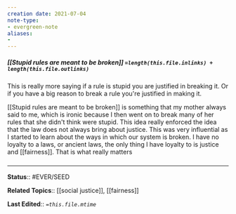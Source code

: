 ```yaml
---
creation date: 2021-07-04
note-type: 
- evergreen-note
aliases:
- 
---
```


##### [[Stupid rules are meant to be broken]] `=length(this.file.inlinks) + length(this.file.outlinks)`

This is really more saying if a rule is stupid you are justified in breaking it. Or if you have a big reason to break a rule you're justified in making it.

[[Stupid rules are meant to be broken]] is something that my mother always said to me, which is ironic because I then went on to break many of her rules that she didn't think were stupid. This idea really enforced the idea that the law does not always bring about justice. This was very influential as I started to learn about the ways in which our system is broken. I have no loyalty to a laws, or ancient laws, the only thing I have loyalty to is justice and [[fairness]]. That is what really matters

### <hr class="footnote"/>

**Status**:: #EVER/SEED 

**Related Topics**:: [[social justice]], [[fairness]]

**Last Edited**:: *`=this.file.mtime`*
	


